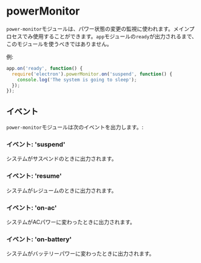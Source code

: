 # powerMonitor

`power-monitor`モジュールは、パワー状態の変更の監視に使われます。メインプロセスでみ使用することができます。`app`モジュールの`ready`が出力されるまで、このモジュールを使うべきではありません。

例:

```javascript
app.on('ready', function() {
  require('electron').powerMonitor.on('suspend', function() {
    console.log('The system is going to sleep');
  });
});
```

## イベント

`power-monitor`モジュールは次のイベントを出力します。:

### イベント: 'suspend'

システムがサスペンドのときに出力されます。

### イベント: 'resume'

システムがレジュームのときに出力されます。

### イベント: 'on-ac'

システムがACパワーに変わったときに出力されます。

### イベント: 'on-battery'

システムがバッテリーパワーに変わったときに出力されます。
